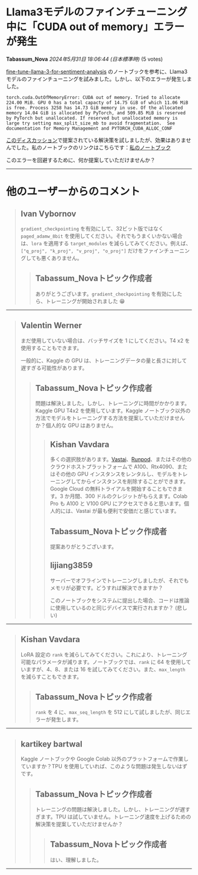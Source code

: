 # Llama3モデルのファインチューニング中に「CUDA out of memory」エラーが発生

**Tabassum_Nova** *2024年5月31日 18:06:44 (日本標準時)* (5 votes)

[fine-tune-llama-3-for-sentiment-analysis](https://www.kaggle.com/code/lucamassaron/fine-tune-llama-3-for-sentiment-analysis) のノートブックを参考に、Llama3モデルのファインチューニングを試みました。しかし、以下のエラーが発生しました。

```
torch.cuda.OutOfMemoryError: CUDA out of memory. Tried to allocate 224.00 MiB. GPU 0 has a total capacty of 14.75 GiB of which 11.06 MiB is free. Process 3258 has 14.73 GiB memory in use. Of the allocated memory 14.04 GiB is allocated by PyTorch, and 509.85 MiB is reserved by PyTorch but unallocated. If reserved but unallocated memory is large try setting max_split_size_mb to avoid fragmentation.  See documentation for Memory Management and PYTORCH_CUDA_ALLOC_CONF
```

[このディスカッション](https://www.kaggle.com/discussions/getting-started/140636)で提案されている解決策を試しましたが、効果はありませんでした。私のノートブックのリンクはこちらです：[私のノートブック](https://www.kaggle.com/code/tabassumnova/lmsys-fine-tuning-llama3-8b/notebook)

このエラーを回避するために、何か提案していただけませんか？

---
# 他のユーザーからのコメント

> ## Ivan Vybornov
> 
> `gradient_checkpointing` を有効にして、32ビット版ではなく `paged_adamw_8bit` を使用してください。それでもうまくいかない場合は、`lora` を適用する `target_modules` を減らしてみてください。例えば、`["q_proj", "k_proj", "v_proj", "o_proj"]` だけをファインチューニングしても悪くありません。
> 
> 
> 
> > ## Tabassum_Novaトピック作成者
> > 
> > ありがとうございます。`gradient_checkpointing` を有効にしたら、トレーニングが開始されました 😁
> > 
> > 
> > 
---
> ## Valentin Werner
> 
> まだ使用していない場合は、バッチサイズを 1 にしてください。T4 x2 を使用することもできます。
> 
> 一般的に、Kaggle の GPU は、トレーニングデータの量と長さに対して遅すぎる可能性があります。
> 
> 
> 
> > ## Tabassum_Novaトピック作成者
> > 
> > 問題は解決しました。しかし、トレーニングに時間がかかります。Kaggle GPU T4x2 を使用しています。Kaggle ノートブック以外の方法でモデルをトレーニングする方法を提案していただけませんか？個人的な GPU はありません。
> > 
> > 
> > 
> > > ## Kishan Vavdara
> > > 
> > > 多くの選択肢があります。[Vastai](https://vast.ai/)、[Runpod](https://www.runpod.io/)、またはその他のクラウドホストプラットフォームで A100、Rtx4090、またはその他の GPU インスタンスをレンタルし、モデルをトレーニングしてからインスタンスを削除することができます。Google Cloud の無料トライアルを開始することもできます。3 か月間、300 ドルのクレジットがもらえます。Colab Pro も A100 と V100 GPU にアクセスできると思います。個人的には、Vastai が最も便利で安価だと感じています。
> > > 
> > > 
> > > 
> > > ## Tabassum_Novaトピック作成者
> > > 
> > > 提案ありがとうございます。
> > > 
> > > 
> > > 
> > > ## lijiang3859
> > > 
> > > サーバーでオフラインでトレーニングしましたが、それでもメモリが必要です。どうすれば解決できますか？
> > > 
> > > このノートブックをシステムに提出した場合、コードは推論に使用しているのと同じデバイスで実行されますか？ (悲しい)
> > > 
> > > 
> > > 
---
> ## Kishan Vavdara
> 
> LoRA 設定の `rank` を減らしてみてください。これにより、トレーニング可能なパラメータが減ります。ノートブックでは、`rank` に 64 を使用していますが、4、8、または 16 を試してみてください。また、`max_length` を減らすこともできます。
> 
> 
> 
> > ## Tabassum_Novaトピック作成者
> > 
> > `rank` を 4 に、`max_seq_length` を 512 にして試しましたが、同じエラーが発生します。
> > 
> > 
> > 
---
> ## kartikey bartwal
> 
> Kaggle ノートブックや Google Colab 以外のプラットフォームで作業していますか？TPU を使用していれば、このような問題は発生しないはずです。
> 
> 
> 
> > ## Tabassum_Novaトピック作成者
> > 
> > トレーニングの問題は解決しました。しかし、トレーニングが遅すぎます。TPU は試していません。トレーニング速度を上げるための解決策を提案していただけませんか？
> > 
> > 
> > 
> > > ## Tabassum_Novaトピック作成者
> > > 
> > > はい、理解しました。
> > > 
> > > 
> > > 
---


